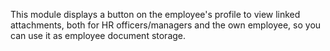 This module displays a button on the employee's profile to view linked
attachments, both for HR officers/managers and the own employee, so you
can use it as employee document storage.
